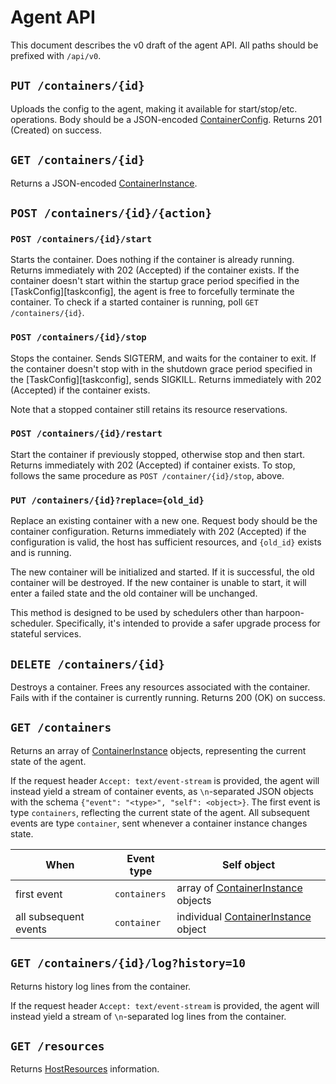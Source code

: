# Agent API

This document describes the v0 draft of the agent API.
All paths should be prefixed with `/api/v0`.


## `PUT /containers/{id}`

Uploads the config to the agent, making it available for start/stop/etc.
operations. Body should be a JSON-encoded [ContainerConfig][containerconfig].
Returns 201 (Created) on success.


## `GET /containers/{id}`

Returns a JSON-encoded [ContainerInstance][containerinstance].


## `POST /containers/{id}/{action}`

### `POST /containers/{id}/start`

Starts the container. Does nothing if the container is already running.
Returns immediately with 202 (Accepted) if the container exists. If the
container doesn't start within the startup grace period specified in the
[TaskConfig][taskconfig], the agent is free to forcefully terminate the
container. To check if a started container is running, poll `GET
/containers/{id}`.

### `POST /containers/{id}/stop`

Stops the container. Sends SIGTERM, and waits for the container to exit. If
the container doesn't stop with in the shutdown grace period specified in the
[TaskConfig][taskconfig], sends SIGKILL. Returns immediately with 202
(Accepted) if the container exists.

Note that a stopped container still retains its resource reservations.

### `POST /containers/{id}/restart`

Start the container if previously stopped, otherwise stop and then start.
Returns immediately with 202 (Accepted) if container exists. To stop, follows
the same procedure as `POST /container/{id}/stop`, above.

### `PUT /containers/{id}?replace={old_id}`

Replace an existing container with a new one. Request body should be the
container configuration. Returns immediately with 202 (Accepted) if the
configuration is valid, the host has sufficient resources, and `{old_id}`
exists and is running.

The new container will be initialized and started. If it is successful, the old
container will be destroyed. If the new container is unable to start, it will
enter a failed state and the old container will be unchanged.

This method is designed to be used by schedulers other than harpoon-scheduler.
Specifically, it's intended to provide a safer upgrade process for stateful
services.

## `DELETE /containers/{id}`

Destroys a container. Frees any resources associated with the container. Fails
with if the container is currently running. Returns 200 (OK) on success.

## `GET /containers`

Returns an array of [ContainerInstance][containerinstance] objects,
representing the current state of the agent.

If the request header `Accept: text/event-stream` is provided, the agent will
instead yield a stream of container events, as `\n`-separated JSON objects
with the schema `{"event": "<type>", "self": <object>}`. The first event is
type `containers`, reflecting the current state of the agent. All subsequent
events are type `container`, sent whenever a container instance changes state.

When                  | Event type   | Self object
----------------------|--------------|-------------------------------------------
first event           | `containers` | array of [ContainerInstance][containerinstance] objects
all subsequent events | `container`  | individual [ContainerInstance][containerinstance] object

## `GET /containers/{id}/log?history=10`

Returns history log lines from the container.

If the request header `Accept: text/event-stream` is provided, the agent will
instead yield a stream of `\n`-separated log lines from the container.


## `GET /resources`

Returns [HostResources][hostresources] information.


[containerconfig]: http://godoc.org/github.com/soundcloud/harpoon/harpoon-agent/lib#ContainerConfig
[containerinstance]: http://godoc.org/github.com/soundcloud/harpoon/harpoon-agent/lib#ContainerInstance
[hostresources]: http://godoc.org/github.com/soundcloud/harpoon/harpoon-agent/lib#HostResources
